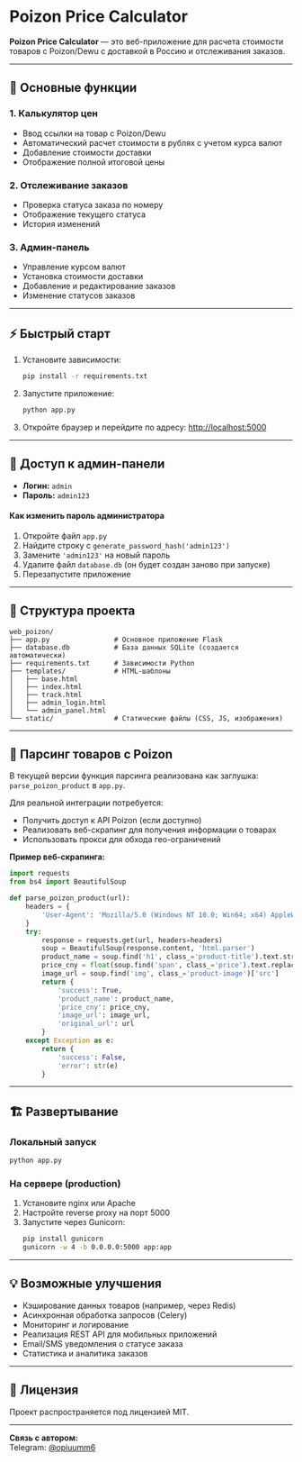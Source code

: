 # Poizon Price Calculator

**Poizon Price Calculator** — это веб-приложение для расчета стоимости товаров с Poizon/Dewu с доставкой в Россию и отслеживания заказов.

---

## 🚀 Основные функции

### 1. Калькулятор цен
- Ввод ссылки на товар с Poizon/Dewu
- Автоматический расчет стоимости в рублях с учетом курса валют
- Добавление стоимости доставки
- Отображение полной итоговой цены

### 2. Отслеживание заказов
- Проверка статуса заказа по номеру
- Отображение текущего статуса
- История изменений

### 3. Админ-панель
- Управление курсом валют
- Установка стоимости доставки
- Добавление и редактирование заказов
- Изменение статусов заказов

---

## ⚡ Быстрый старт

1. Установите зависимости:
   ```bash
   pip install -r requirements.txt
   ```

2. Запустите приложение:
   ```bash
   python app.py
   ```

3. Откройте браузер и перейдите по адресу: [http://localhost:5000](http://localhost:5000)

---

## 🔑 Доступ к админ-панели

- **Логин:** `admin`
- **Пароль:** `admin123`

#### Как изменить пароль администратора

1. Откройте файл `app.py`
2. Найдите строку с `generate_password_hash('admin123')`
3. Замените `'admin123'` на новый пароль
4. Удалите файл `database.db` (он будет создан заново при запуске)
5. Перезапустите приложение

---

## 📁 Структура проекта

```
web_poizon/
├── app.py                # Основное приложение Flask
├── database.db           # База данных SQLite (создается автоматически)
├── requirements.txt      # Зависимости Python
├── templates/            # HTML-шаблоны
│   ├── base.html
│   ├── index.html
│   ├── track.html
│   ├── admin_login.html
│   └── admin_panel.html
└── static/               # Статические файлы (CSS, JS, изображения)
```

---

## 🛒 Парсинг товаров с Poizon

В текущей версии функция парсинга реализована как заглушка: `parse_poizon_product` в `app.py`.

Для реальной интеграции потребуется:
- Получить доступ к API Poizon (если доступно)
- Реализовать веб-скрапинг для получения информации о товарах
- Использовать прокси для обхода гео-ограничений

**Пример веб-скрапинга:**

```python
import requests
from bs4 import BeautifulSoup

def parse_poizon_product(url):
    headers = {
        'User-Agent': 'Mozilla/5.0 (Windows NT 10.0; Win64; x64) AppleWebKit/537.36'
    }
    try:
        response = requests.get(url, headers=headers)
        soup = BeautifulSoup(response.content, 'html.parser')
        product_name = soup.find('h1', class_='product-title').text.strip()
        price_cny = float(soup.find('span', class_='price').text.replace('¥', '').replace(',', ''))
        image_url = soup.find('img', class_='product-image')['src']
        return {
            'success': True,
            'product_name': product_name,
            'price_cny': price_cny,
            'image_url': image_url,
            'original_url': url
        }
    except Exception as e:
        return {
            'success': False,
            'error': str(e)
        }
```

---

## 🏗️ Развертывание

### Локальный запуск
```bash
python app.py
```

### На сервере (production)
1. Установите nginx или Apache
2. Настройте reverse proxy на порт 5000
3. Запустите через Gunicorn:
   ```bash
   pip install gunicorn
   gunicorn -w 4 -b 0.0.0.0:5000 app:app
   ```

---

## 💡 Возможные улучшения

- Кэширование данных товаров (например, через Redis)
- Асинхронная обработка запросов (Celery)
- Мониторинг и логирование
- Реализация REST API для мобильных приложений
- Email/SMS уведомления о статусе заказа
- Статистика и аналитика заказов

---

## 📄 Лицензия

Проект распространяется под лицензией MIT.

---

**Связь с автором:**  
Telegram: [@opiuumm6](https://t.me/opiuumm6)

